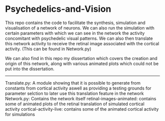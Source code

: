 # Psychedelics-and-Vision

This repo contains the code to facilitate the synthesis, simulation and visualisation of a network of neurons. We can also run the simulation with certain parameters with which we can see in the network the activity concomitant with psychedelic visual patterns. We can also then translate this network activity to receive the retinal image associated with the cortical activity. (This can be found in Network.py)

We can also find in this repo my dissertation which covers the creation and origin of this network, along with various animated plots which could not be put into the dissertation. 

-----------------------------------------------------------------------------------------------------------------------------------------------
Translate.py: A module showing that it is possible to generate from constants from cortical activity aswell as providing a testing grounds for parameter selction to later use this translation feature in the network
Network.py: Contains the network itself
retinal-images-animated: contains some of animated plots of the retinal translation of simulated cortical activity
cortical-activity-live: contains some of the animated cortical activity for simulations
